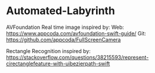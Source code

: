 # Automated-Labyrinth

AVFoundation Real time image inspired by:
Web: https://www.appcoda.com/avfoundation-swift-guide/
Git: https://github.com/appcoda/FullScreenCamera

Rectangle Recognition inspired by:
https://stackoverflow.com/questions/38215593/represent-cirectanglefeature-with-uibezierpath-swift
